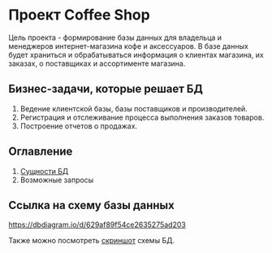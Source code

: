 # Проект Coffee Shop

Цель проекта - формирование базы данных для владельца и менеджеров интернет-магазина кофе и аксессуаров. В базе данных будет храниться и обрабатываться информация о клиентах магазина, их заказах, о поставщиках и ассортименте магазина.

## Бизнес-задачи, которые решает БД

1. Ведение клиентской базы, базы поставщиков и производителей.
1. Регистрация и отслеживание процесса выполнения заказов товаров.
1. Построение отчетов о продажах.

## Оглавление

1. [Сущности БД](/СущностиБД.md)
1. Возможные запросы

## Ссылка на схему базы данных

https://dbdiagram.io/d/629af89f54ce2635275ad203

Также можно посмотреть [скриншот](https://prnt.sc/OfY_esLfst_e) схемы БД.


